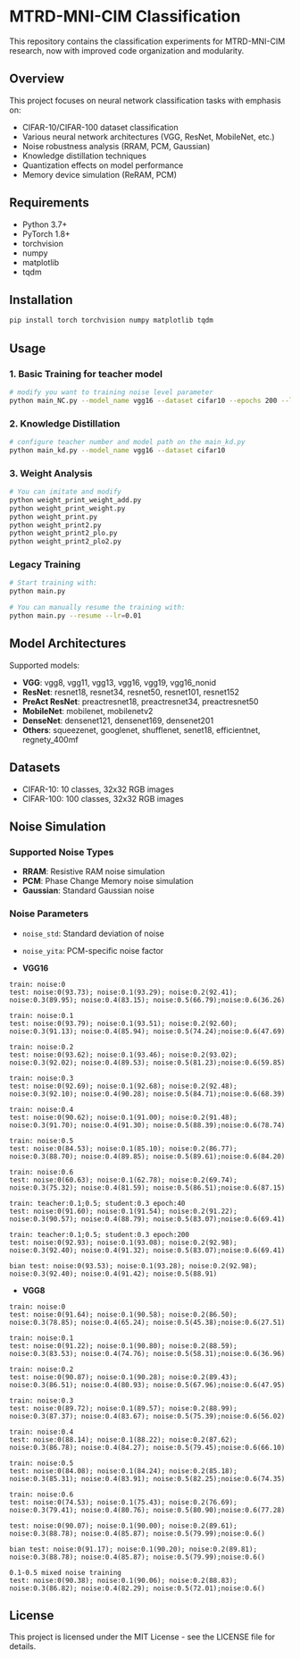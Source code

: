 # MTRD-MNI-CIM Classification 

This repository contains the classification experiments for MTRD-MNI-CIM research, now with improved code organization and modularity.

## Overview

This project focuses on neural network classification tasks with emphasis on:
- CIFAR-10/CIFAR-100 dataset classification
- Various neural network architectures (VGG, ResNet, MobileNet, etc.)
- Noise robustness analysis (RRAM, PCM, Gaussian)
- Knowledge distillation techniques
- Quantization effects on model performance
- Memory device simulation (ReRAM, PCM)

## Requirements

- Python 3.7+
- PyTorch 1.8+
- torchvision
- numpy
- matplotlib
- tqdm

## Installation

```bash
pip install torch torchvision numpy matplotlib tqdm
```

## Usage

### 1. Basic Training for teacher model

```bash
# modify you want to training noise level parameter
python main_NC.py --model_name vgg16 --dataset cifar10 --epochs 200 --lr 0.01 --noise 0.0
```

### 2. Knowledge Distillation

```bash
# configure teacher number and model path on the main_kd.py
python main_kd.py --model_name vgg16 --dataset cifar10 
```

### 3. Weight Analysis

```bash
# You can imitate and modify
python weight_print_weight_add.py
python weight_print_weight.py
python weight_print.py
python weight_print2.py
python weight_print2_plo.py
python weight_print2_plo2.py
```

### Legacy Training 

```bash
# Start training with: 
python main.py

# You can manually resume the training with: 
python main.py --resume --lr=0.01
```
## Model Architectures

Supported models:
- **VGG**: vgg8, vgg11, vgg13, vgg16, vgg19, vgg16_nonid
- **ResNet**: resnet18, resnet34, resnet50, resnet101, resnet152
- **PreAct ResNet**: preactresnet18, preactresnet34, preactresnet50
- **MobileNet**: mobilenet, mobilenetv2
- **DenseNet**: densenet121, densenet169, densenet201
- **Others**: squeezenet, googlenet, shufflenet, senet18, efficientnet, regnety_400mf

## Datasets

- CIFAR-10: 10 classes, 32x32 RGB images
- CIFAR-100: 100 classes, 32x32 RGB images

## Noise Simulation

### Supported Noise Types
- **RRAM**: Resistive RAM noise simulation
- **PCM**: Phase Change Memory noise simulation  
- **Gaussian**: Standard Gaussian noise

### Noise Parameters
- `noise_std`: Standard deviation of noise
- `noise_yita`: PCM-specific noise factor


- **VGG16**
```
train: noise:0
test: noise:0(93.73); noise:0.1(93.29); noise:0.2(92.41); noise:0.3(89.95); noise:0.4(83.15); noise:0.5(66.79);noise:0.6(36.26)

train: noise:0.1
test: noise:0(93.79); noise:0.1(93.51); noise:0.2(92.60); noise:0.3(91.13); noise:0.4(85.94); noise:0.5(74.24);noise:0.6(47.69)

train: noise:0.2
test: noise:0(93.62); noise:0.1(93.46); noise:0.2(93.02); noise:0.3(92.02); noise:0.4(89.53); noise:0.5(81.23);noise:0.6(59.85)

train: noise:0.3
test: noise:0(92.69); noise:0.1(92.68); noise:0.2(92.48); noise:0.3(92.10); noise:0.4(90.28); noise:0.5(84.71);noise:0.6(68.39)

train: noise:0.4
test: noise:0(90.62); noise:0.1(91.00); noise:0.2(91.48); noise:0.3(91.70); noise:0.4(91.30); noise:0.5(88.39);noise:0.6(78.74)

train: noise:0.5
test: noise:0(84.53); noise:0.1(85.10); noise:0.2(86.77); noise:0.3(88.70); noise:0.4(89.85); noise:0.5(89.61);noise:0.6(84.20)

train: noise:0.6
test: noise:0(60.63); noise:0.1(62.78); noise:0.2(69.74); noise:0.3(75.32); noise:0.4(81.59); noise:0.5(86.51);noise:0.6(87.15)

train: teacher:0.1;0.5; student:0.3 epoch:40
test: noise:0(91.60); noise:0.1(91.54); noise:0.2(91.22); noise:0.3(90.57); noise:0.4(88.79); noise:0.5(83.07);noise:0.6(69.41)

train: teacher:0.1;0.5; student:0.3 epoch:200
test: noise:0(92.93); noise:0.1(93.08); noise:0.2(92.98); noise:0.3(92.40); noise:0.4(91.32); noise:0.5(83.07);noise:0.6(69.41)

bian test: noise:0(93.53); noise:0.1(93.28); noise:0.2(92.98); noise:0.3(92.40); noise:0.4(91.42); noise:0.5(88.91)
```


- **VGG8**
```
train: noise:0
test: noise:0(91.64); noise:0.1(90.58); noise:0.2(86.50); noise:0.3(78.85); noise:0.4(65.24); noise:0.5(45.38);noise:0.6(27.51)

train: noise:0.1
test: noise:0(91.22); noise:0.1(90.80); noise:0.2(88.59); noise:0.3(83.53); noise:0.4(74.76); noise:0.5(58.31);noise:0.6(36.96)

train: noise:0.2
test: noise:0(90.87); noise:0.1(90.28); noise:0.2(89.43); noise:0.3(86.51); noise:0.4(80.93); noise:0.5(67.96);noise:0.6(47.95)

train: noise:0.3
test: noise:0(89.72); noise:0.1(89.57); noise:0.2(88.99); noise:0.3(87.37); noise:0.4(83.67); noise:0.5(75.39);noise:0.6(56.02)

train: noise:0.4
test: noise:0(88.14); noise:0.1(88.22); noise:0.2(87.62); noise:0.3(86.78); noise:0.4(84.27); noise:0.5(79.45);noise:0.6(66.10)

train: noise:0.5
test: noise:0(84.08); noise:0.1(84.24); noise:0.2(85.18); noise:0.3(85.31); noise:0.4(83.91); noise:0.5(82.25);noise:0.6(74.35)

train: noise:0.6
test: noise:0(74.53); noise:0.1(75.43); noise:0.2(76.69); noise:0.3(79.41); noise:0.4(80.76); noise:0.5(80.90);noise:0.6(77.28)

test: noise:0(90.07); noise:0.1(90.00); noise:0.2(89.61); noise:0.3(88.78); noise:0.4(85.87); noise:0.5(79.99);noise:0.6()

bian test: noise:0(91.17); noise:0.1(90.20); noise:0.2(89.81); noise:0.3(88.78); noise:0.4(85.87); noise:0.5(79.99);noise:0.6()

0.1-0.5 mixed noise training
test: noise:0(90.38); noise:0.1(90.06); noise:0.2(88.83); noise:0.3(86.82); noise:0.4(82.29); noise:0.5(72.01);noise:0.6()
```

## License

This project is licensed under the MIT License - see the LICENSE file for details.
